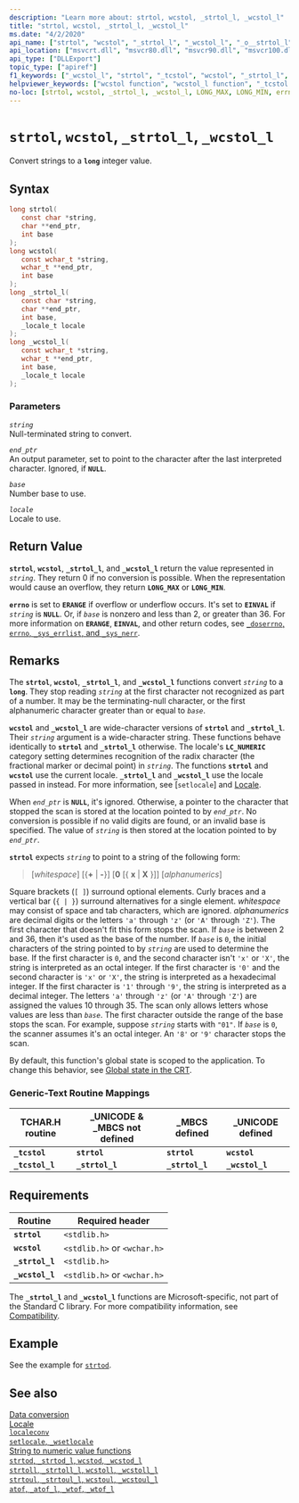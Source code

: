 ```yaml
---
description: "Learn more about: strtol, wcstol, _strtol_l, _wcstol_l"
title: "strtol, wcstol, _strtol_l, _wcstol_l"
ms.date: "4/2/2020"
api_name: ["strtol", "wcstol", "_strtol_l", "_wcstol_l", "_o__strtol_l", "_o__wcstol_l", "_o_strtol", "_o_wcstol"]
api_location: ["msvcrt.dll", "msvcr80.dll", "msvcr90.dll", "msvcr100.dll", "msvcr100_clr0400.dll", "msvcr110.dll", "msvcr110_clr0400.dll", "msvcr120.dll", "msvcr120_clr0400.dll", "ucrtbase.dll", "api-ms-win-crt-convert-l1-1-0.dll", "api-ms-win-crt-private-l1-1-0.dll"]
api_type: ["DLLExport"]
topic_type: ["apiref"]
f1_keywords: ["_wcstol_l", "strtol", "_tcstol", "wcstol", "_strtol_l", "_tcstol_l"]
helpviewer_keywords: ["wcstol function", "wcstol_l function", "_tcstol function", "string conversion, to integers", "tcstol function", "strtol_l function", "_wcstol_l function", "_strtol_l function", "strtol function"]
no-loc: [strtol, wcstol, _strtol_l, _wcstol_l, LONG_MAX, LONG_MIN, errno, ERANGE, EINVAL, LC_NUMERIC, _tcstol, _tcstol_l, localeconv, setlocale, _wsetlocale, strtod, _strtod_l, wcstod, _wcstod_l, strtoll, _strtoll_l, wcstoll, _wcstoll_l, strtoul, _strtoul_l, wcstoul, _wcstoul_l, atof, _atof_l, _wtof, _wtof_l]
---
```

# `strtol`, `wcstol`, `_strtol_l`, `_wcstol_l`

Convert strings to a **`long`** integer value.

## Syntax

```C
long strtol(
   const char *string,
   char **end_ptr,
   int base
);
long wcstol(
   const wchar_t *string,
   wchar_t **end_ptr,
   int base
);
long _strtol_l(
   const char *string,
   char **end_ptr,
   int base,
   _locale_t locale
);
long _wcstol_l(
   const wchar_t *string,
   wchar_t **end_ptr,
   int base,
   _locale_t locale
);
```

### Parameters

*`string`*\
Null-terminated string to convert.

*`end_ptr`*\
An output parameter, set to point to the character after the last interpreted character. Ignored, if **`NULL`**.

*`base`*\
Number base to use.

*`locale`*\
Locale to use.

## Return Value

**`strtol`**, **`wcstol`**, **`_strtol_l`**, and **`_wcstol_l`** return the value represented in *`string`*. They return 0 if no conversion is possible. When the representation would cause an overflow, they return **`LONG_MAX`** or **`LONG_MIN`**.

**`errno`** is set to **`ERANGE`** if overflow or underflow occurs. It's set to **`EINVAL`** if *`string`* is **`NULL`**. Or, if *`base`* is nonzero and less than 2, or greater than 36. For more information on **`ERANGE`**, **`EINVAL`**, and other return codes, see [`_doserrno`, `errno`, `_sys_errlist`, and `_sys_nerr`](../../c-runtime-library/errno-doserrno-sys-errlist-and-sys-nerr.md).

## Remarks

The **`strtol`**, **`wcstol`**, **`_strtol_l`**, and **`_wcstol_l`** functions convert *`string`* to a **`long`**. They stop reading *`string`* at the first character not recognized as part of a number. It may be the terminating-null character, or the first alphanumeric character greater than or equal to *`base`*.

**`wcstol`** and **`_wcstol_l`** are wide-character versions of **`strtol`** and **`_strtol_l`**. Their *`string`* argument is a wide-character string. These functions behave identically to **`strtol`** and **`_strtol_l`** otherwise. The locale's **`LC_NUMERIC`** category setting determines recognition of the radix character (the fractional marker or decimal point) in *`string`*. The functions **`strtol`** and **`wcstol`** use the current locale. **`_strtol_l`** and **`_wcstol_l`** use the locale passed in instead. For more information, see [`setlocale`] and [Locale](../../c-runtime-library/locale.md).

When *`end_ptr`* is **`NULL`**, it's ignored. Otherwise, a pointer to the character that stopped the scan is stored at the location pointed to by *`end_ptr`*. No conversion is possible if no valid digits are found, or an invalid base is specified. The value of *`string`* is then stored at the location pointed to by *`end_ptr`*.

**`strtol`** expects *`string`* to point to a string of the following form:

> [*whitespace*] [{**+** &#124; **-**}] [**0** [{ **x** &#124; **X** }]] [*alphanumerics*]

Square brackets (`[ ]`) surround optional elements. Curly braces and a vertical bar (`{ | }`) surround alternatives for a single element. *whitespace* may consist of space and tab characters, which are ignored. *alphanumerics* are decimal digits or the letters `'a'` through `'z'` (or `'A'` through `'Z'`). The first character that doesn't fit this form stops the scan. If *`base`* is between 2 and 36, then it's used as the base of the number. If *`base`* is `0`, the initial characters of the string pointed to by *`string`* are used to determine the base. If the first character is `0`, and the second character isn't `'x'` or `'X'`, the string is interpreted as an octal integer. If the first character is `'0'` and the second character is `'x'` or `'X'`, the string is interpreted as a hexadecimal integer. If the first character is `'1'` through `'9'`, the string is interpreted as a decimal integer. The letters `'a'` through `'z'` (or `'A'` through `'Z'`) are assigned the values 10 through 35. The scan only allows letters whose values are less than *`base`*. The first character outside the range of the base stops the scan. For example, suppose *`string`* starts with `"01"`. If *`base`* is `0`, the scanner assumes it's an octal integer. An `'8'` or `'9'` character stops the scan.

By default, this function's global state is scoped to the application. To change this behavior, see [Global state in the CRT](../global-state.md).

### Generic-Text Routine Mappings

|TCHAR.H routine|_UNICODE & _MBCS not defined|_MBCS defined|_UNICODE defined|
|---------------------|------------------------------------|--------------------|-----------------------|
|**`_tcstol`**|**`strtol`**|**`strtol`**|**`wcstol`**|
|**`_tcstol_l`**|**`_strtol_l`**|**`_strtol_l`**|**`_wcstol_l`**|

## Requirements

|Routine|Required header|
|-------------|---------------------|
|**`strtol`**|`<stdlib.h>`|
|**`wcstol`**|`<stdlib.h>` or `<wchar.h>`|
|**`_strtol_l`**|`<stdlib.h>`|
|**`_wcstol_l`**|`<stdlib.h>` or `<wchar.h>`|

The **`_strtol_l`** and **`_wcstol_l`** functions are Microsoft-specific, not part of the Standard C library. For more compatibility information, see [Compatibility](../compatibility.md).

## Example

See the example for [`strtod`](strtod-strtod-l-wcstod-wcstod-l.md).

## See also

[Data conversion](../data-conversion.md)\
[Locale](../locale.md)\
[`localeconv`](localeconv.md)\
[`setlocale`, `_wsetlocale`](setlocale-wsetlocale.md)\
[String to numeric value functions](../string-to-numeric-value-functions.md)\
[`strtod`, `_strtod_l`, `wcstod`, `_wcstod_l`](strtod-strtod-l-wcstod-wcstod-l.md)\
[`strtoll`, `_strtoll_l`, `wcstoll`, `_wcstoll_l`](strtoll-strtoll-l-wcstoll-wcstoll-l.md)\
[`strtoul`, `_strtoul_l`, `wcstoul`, `_wcstoul_l`](strtoul-strtoul-l-wcstoul-wcstoul-l.md)\
[`atof`, `_atof_l`, `_wtof`, `_wtof_l`](atof-atof-l-wtof-wtof-l.md)
